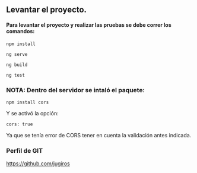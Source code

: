 ## Levantar el proyecto.

#### Para levantar el proyecto y realizar las pruebas se debe correr los comandos:
`npm install`

`ng serve`

`ng build`

`ng test`

### NOTA: Dentro del servidor se intaló el paquete:

`npm install cors`

Y se activó la opción:

`cors: true`

Ya que se tenía error de CORS tener en cuenta la validación antes indicada.

### Perfil de GIT

https://github.com/jugiros
